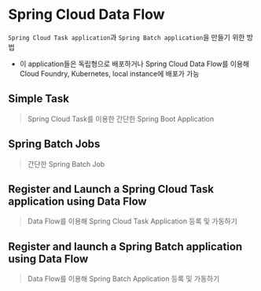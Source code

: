 # Spring Cloud Data Flow

`Spring Cloud Task application`과 `Spring Batch application`을 만들기 위한 방법
- 이 application들은 독립형으로 배포하거나 Spring Cloud Data Flow를 이용해 Cloud Foundry, Kubernetes, local instance에 배포가 가능

## Simple Task

> Spring Cloud Task를 이용한 간단한 Spring Boot Application


## Spring Batch Jobs

> 간단한 Spring Batch Job

## Register and Launch a Spring Cloud Task application using Data Flow

> Data Flow를 이용해 Spring Cloud Task Application 등록 및 가동하기

## Register and launch a Spring Batch application using Data Flow

> Data Flow를 이용해 Spring Batch Application 등록 및 가동하기